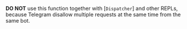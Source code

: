 **DO NOT** use this function together with [`Dispatcher`] and other REPLs,
because Telegram disallow multiple requests at the same time from the same bot.
